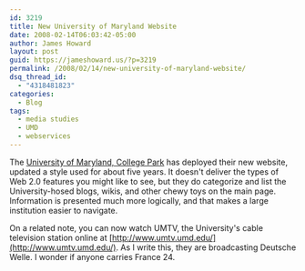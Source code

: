 ```yaml
---
id: 3219
title: New University of Maryland Website
date: 2008-02-14T06:03:42-05:00
author: James Howard
layout: post
guid: https://jameshoward.us/?p=3219
permalink: /2008/02/14/new-university-of-maryland-website/
dsq_thread_id:
  - "4318481823"
categories:
  - Blog
tags:
  - media studies
  - UMD
  - webservices
---
```

The [University of Maryland, College Park](http://www.umd.edu/) has deployed their new website, updated a style used for about five years.  It doesn't deliver the types of Web 2.0 features you might like to see, but they do categorize and list the University-hosed blogs, wikis, and other chewy toys on the main page.  Information is presented much more logically, and that makes a large institution easier to navigate.

On a related note, you can now watch UMTV, the University's cable television station online at [http://www.umtv.umd.edu/](http://www.umtv.umd.edu/).  As I write this, they are broadcasting Deutsche Welle.  I wonder if anyone carries France 24.

